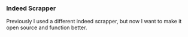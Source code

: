 ### Indeed Scrapper


Previously I used a different indeed scrapper, but now I want to make it open source and function better.
